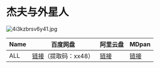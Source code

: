 # 杰夫与外星人

![4i3kzbrsv6y41.jpg](/banner/jeffandsomealiens.jpg)

| Name | 百度网盘 | 阿里云盘 | MDpan |
| --- | --- | --- | --- |
| ALL | [链接](https://pan.baidu.com/s/1ecHj3MMn04aHOoFZr_Vx1A)（提取码：xx48） | [链接](https://www.aliyundrive.com/s/aw8i43rE7BP) | [链接](https://mdpan.tk/%E6%9D%B0%E5%A4%AB%E4%B8%8E%E5%A4%96%E6%98%9F%E4%BA%BA) |